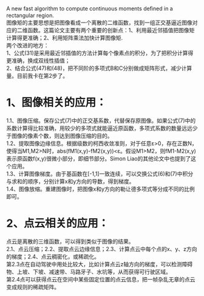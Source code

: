A new fast algorithm to compute continuous moments deﬁned in a rectangular region.<br>
图像矩的主要思想是把图像看成一个离散的二维函数，找到一组正交基逼近图像对应的二维函数。这篇论文主要有两个重要的创新点：1、利用最近邻插值把图像矩计算得更准确；2、利用矩阵乘法加快计算图像矩.<br>
两个改进的地方：<br>
1、公式(31)是采用最近邻插值的方法计算每个像素点的积分，为了把积分计算得更准确，换成双线性插值；<br>
2、结合公式(47)和(48)，把不同阶的多项式B和C分别做成矩阵形式，减少计算量。目前我卡在第2步了。


# 1、图像相关的应用：
1.1、图像压缩。保存公式(7)中的正交基系数，代替保存原图像。如果公式(7)中的系数计算得比较准确，用较少的多项式就能逼近原函数，多项式系数的数量远远少于图像的像素个数，则达到图像压缩的目的。<br>
1.2、提取图像边缘信息。根据级数的柯西收敛准则，对于任意ε>0，存在正数N，使得当M1,M2>N时，abs(fM1(x,y)-fM2(x,y))<ε。假设M1>M2，则fM1-M2(x,y)表示原函数f(x,y)很微小部分，即细节部分。Simon Liao的其他论文中也提到了这个应用。<br>
1.3、计算图像梯度。由于基函数在[-1,1]一致连续，可以交换公式(6)和(7)中积分与求和的顺序，分别计算x和y方向的导数，得到梯度。<br>
1.4、图像放缩。重建图像时，把图像x和y方向的勒让德多项式等分成不同的比例即可。<br> 


# 2、点云相关的应用：
点云是离散的三维函数，可以得到类似于图像的结果。<br>
2.1、点云压缩；2.2、提取点云边缘信息；2.3、计算点云中每个点的x、y、z方向的梯度；2.4、点云稠密化，或稀疏化。<br>
第2.3点在自动驾驶中用处比较大，比如计算点云z轴方向的梯度，可以检测障碍物、上坡、下坡、减速带、马路牙子、水坑等，从而获得可行驶区域。<br>
第2.4点可以获得点云在空间中某些固定位置的点云信息，把一帧杂乱无章的点云变成规则的稀疏矩阵。
